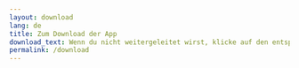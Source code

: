 ```yaml
---
layout: download
lang: de
title: Zum Download der App
download_text: Wenn du nicht weitergeleitet wirst, klicke auf den entsprechenden Link
permalink: /download
---
```

